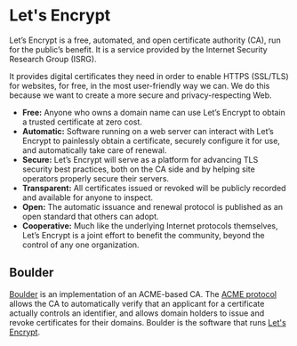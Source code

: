 # Let's Encrypt

Let’s Encrypt is a free, automated, and open certificate authority (CA), run for the public’s benefit. It is a service provided by the Internet Security Research Group (ISRG).

It provides digital certificates they need in order to enable HTTPS (SSL/TLS) for websites, for free, in the most user-friendly way we can. We do this because we want to create a more secure and privacy-respecting Web.

* **Free:** Anyone who owns a domain name can use Let’s Encrypt to obtain a trusted certificate at zero cost.
* **Automatic:** Software running on a web server can interact with Let’s Encrypt to painlessly obtain a certificate, securely configure it for use, and automatically take care of renewal.
* **Secure:** Let’s Encrypt will serve as a platform for advancing TLS security best practices, both on the CA side and by helping site operators properly secure their servers.
* **Transparent:** All certificates issued or revoked will be publicly recorded and available for anyone to inspect.
* **Open:** The automatic issuance and renewal protocol is published as an open standard that others can adopt.
* **Cooperative:** Much like the underlying Internet protocols themselves, Let’s Encrypt is a joint effort to benefit the community, beyond the control of any one organization.

## Boulder

[Boulder](https://github.com/letsencrypt/boulder) is an implementation of an ACME-based CA. The [ACME protocol](https://github.com/ietf-wg-acme/acme/) allows the CA to automatically verify that an applicant for a certificate actually controls an identifier, and allows domain holders to issue and revoke certificates for their domains. Boulder is the software that runs [Let's Encrypt](https://letsencrypt.org/).
